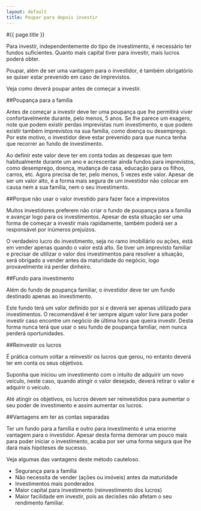 ```yaml
---
layout: default
title: Poupar para depois investir
---
```


#{{ page.title }}

Para investir, independentemente do tipo de investimento, é necessário ter fundos suficientes. Quanto mais capital tiver para investir, mais lucros poderá obter.

Poupar, além de ser uma vantagem para o investidor, é também obrigatório se quiser estar prevenido em caso de imprevistos.

Veja como deverá poupar antes de começar a investir.

##Poupança para a família

Antes de começar a investir deve ter uma poupança que lhe permitirá viver confortavelmente durante, pelo menos, 5 anos. Se lhe parece um exagero, note que podem existir perdas imprevistas num investimento, e que podem existir também imprevistos na sua família, como doença ou desemprego. Por este motivo, o investidor deve estar prevenido para que nunca tenha que recorrer ao fundo de investimento.

Ao definir este valor deve ter em conta todas as despesas que tem habitualmente durante um ano e acrescentar ainda fundos para imprevistos, como desemprego, doença, mudança de casa, educação para os filhos, carros, etc. Agora precisa de ter, pelo menos, 5 vezes este valor.
Apesar de ser um valor alto, é a forma mais segura de um investidor não colocar em causa nem a sua família, nem o seu investimento.

##Porque não usar o valor investido para fazer face a imprevistos

Muitos investidores preferem não criar o fundo de poupança para a família e avançar logo para os investimentos. Apesar de esta situação ser uma forma de começar a investir mais rapidamente, também poderá ser a responsável por inúmeros prejuízos.

O verdadeiro lucro do investimento, seja no ramo imobiliário ou ações, está em vender apenas quando o valor está alto. Se tiver um imprevisto familiar e precisar de utilizar o valor dos investimentos para resolver a situação, será obrigado a vender antes da maturidade do negócio, logo provavelmente irá perder dinheiro.

##Fundo para investimento

Além do fundo de poupança familiar, o investidor deve ter um fundo destinado apenas ao investimento.

Este fundo terá um valor definido por si e deverá ser apenas utilizado para investimentos.
O recomendável é ter sempre algum valor livre para poder investir caso encontre um negócio de última hora que queira investir. Desta forma nunca terá que usar o seu fundo de poupança familiar, nem nunca perderá oportunidades.

##Reinvestir os lucros

É prática comum voltar a reinvestir os lucros que gerou, no entanto deverá ter em conta os seus objetivos.

Suponha que iniciou um investimento com o intuito de adquirir um novo veículo, neste caso, quando atingir o valor desejado, deverá retirar o valor e adquirir o veículo.

Até atingir os objetivos, os lucros devem ser reinvestidos para aumentar o seu poder de investimento e assim aumentar os lucros.

##Vantagens em ter as contas separadas

Ter um fundo para a família e outro para investimento é uma enorme vantagem para o investidor. Apesar desta forma demorar um pouco mais para poder iniciar o investimento, acaba por ser uma forma segura que lhe dará mais hipóteses de sucesso.

Veja algumas das vantagens deste método cauteloso.

* Segurança para a família
* Não necessita de vender (ações ou imóveis) antes da maturidade
* Investimentos mais ponderados
* Maior capital para investimento (reinvestimento dos lucros)
* Maior facilidade em investir, pois as decisões não afetam o seu rendimento familiar.
